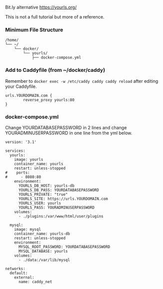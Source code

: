 Bit.ly alternative
https://yourls.org/

This is not a full tutorial but more of a reference.

### Minimum File Structure
```
/home/
└── ~/
    └── docker/
        └── yourls/
            ├── docker-compose.yml
```
### Add to Caddyfile (from ~/docker/caddy)
Remember to `docker exec -w /etc/caddy caddy caddy reload` after editing your Caddyfile.

```
urls.YOURDOMAIN.com {
		reverse_proxy yourls:80
}
```

### docker-compose.yml
Change YOURDATABASEPASSWORD in 2 lines and change YOURADMINUSERPASSWORD in one line from the yml below.




```
version: '3.1'

services:
  yourls:
    image: yourls
    container_name: yourls
    restart: unless-stopped
#    ports:
#      - 8080:80
    environment:
      YOURLS_DB_HOST: yourls-db
      YOURLS_DB_PASS: YOURDATABASEPASSWORD
      YOURLS_PRIVATE: "true"
      YOURLS_SITE: https://urls.YOURDOMAIN.com
      YOURLS_USER: yourls
      YOURLS_PASS: YOURADMINUSERPASSWORD
    volumes:
      - ./plugins:/var/www/html/user/plugins

  mysql:
    image: mysql
    container_name: yourls-db
    restart: unless-stopped
    environment:
      MYSQL_ROOT_PASSWORD: YOURDATABASEPASSWORD
      MYSQL_DATABASE: yourls
    volumes:
      - ./data:/var/lib/mysql

networks:
  default:
    external:
      name: caddy_net
```